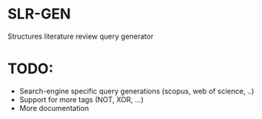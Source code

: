 # SLR-GEN

Structures literature review query generator

# TODO:

  * Search-engine specific query generations (scopus, web of science, ..)
  * Support for more tags (NOT, XOR, ...)
  * More documentation
  
